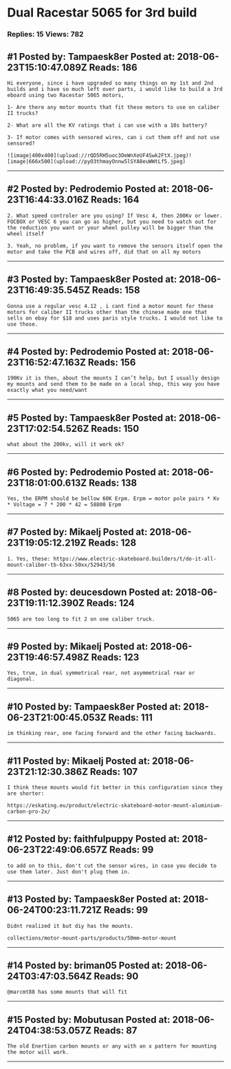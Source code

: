 # Dual Racestar 5065 for 3rd build

### Replies: 15 Views: 782

## \#1 Posted by: Tampaesk8er Posted at: 2018-06-23T15:10:47.089Z Reads: 186

```
Hi everyone, since i have upgraded so many things on my 1st and 2nd builds and i have so much left over parts, i would like to build a 3rd eboard using two Racestar 5065 motors, 

1- Are there any motor mounts that fit these motors to use on caliber II trucks?

2- What are all the KV ratings that i can use with a 10s battery?

3- If motor comes with sensored wires, can i cut them off and not use sensored?

![image|400x400](upload://rQD5RH5uoc3OeWnXeUF4Swk2FtX.jpeg)![image|666x500](upload://pyO3thmayOnnw5lSYA8euWWtLf5.jpeg)
```

---
## \#2 Posted by: Pedrodemio Posted at: 2018-06-23T16:44:33.016Z Reads: 164

```
2. What speed controler are you using? If Vesc 4, then 200Kv or lower. FOCBOX or VESC 6 you can go as higher, but you need to watch out for the reduction you want or your wheel pulley will be bigger than the wheel itself 

3. Yeah, no problem, if you want to remove the sensors itself open the motor and take the PCB and wires off, did that on all my motors
```

---
## \#3 Posted by: Tampaesk8er Posted at: 2018-06-23T16:49:35.545Z Reads: 158

```
Gonna use a regular vesc 4.12 , i cant find a motor mount for these motors for caliber II trucks other than the chinese made one that sells on ebay for $18 and uses paris style trucks. I would not like to use those.
```

---
## \#4 Posted by: Pedrodemio Posted at: 2018-06-23T16:52:47.163Z Reads: 156

```
190Kv it is then, about the mounts I can’t help, but I usually design my mounts and send them to be made on a local shop, this way you have exactly what you need/want
```

---
## \#5 Posted by: Tampaesk8er Posted at: 2018-06-23T17:02:54.526Z Reads: 150

```
what about the 200kv, will it work ok?
```

---
## \#6 Posted by: Pedrodemio Posted at: 2018-06-23T18:01:00.613Z Reads: 138

```
Yes, the ERPM should be bellow 60K Erpm. Erpm = motor pole pairs * Kv * Voltage = 7 * 200 * 42 = 58800 Erpm
```

---
## \#7 Posted by: Mikaelj Posted at: 2018-06-23T19:05:12.219Z Reads: 128

```
1. Yes, these: https://www.electric-skateboard.builders/t/do-it-all-mount-caliber-tb-63xx-50xx/52943/56
```

---
## \#8 Posted by: deucesdown Posted at: 2018-06-23T19:11:12.390Z Reads: 124

```
5065 are too long to fit 2 on one caliber truck.
```

---
## \#9 Posted by: Mikaelj Posted at: 2018-06-23T19:46:57.498Z Reads: 123

```
Yes, true, in dual symmetrical rear, not asymmetrical rear or diagonal.
```

---
## \#10 Posted by: Tampaesk8er Posted at: 2018-06-23T21:00:45.053Z Reads: 111

```
im thinking rear, one facing forward and the other facing backwards.
```

---
## \#11 Posted by: Mikaelj Posted at: 2018-06-23T21:12:30.386Z Reads: 107

```
I think these mounts would fit better in this configuration since they are shorter:

https://eskating.eu/product/electric-skateboard-motor-mount-aluminium-carbon-pro-2x/
```

---
## \#12 Posted by: faithfulpuppy Posted at: 2018-06-23T22:49:06.657Z Reads: 99

```
to add on to this, don't cut the sensor wires, in case you decide to use them later. Just don't plug them in.
```

---
## \#13 Posted by: Tampaesk8er Posted at: 2018-06-24T00:23:11.721Z Reads: 99

```
Didnt realized it but diy has the mounts.

collections/motor-mount-parts/products/50mm-motor-mount
```

---
## \#14 Posted by: briman05 Posted at: 2018-06-24T03:47:03.564Z Reads: 90

```
@marcmt88 has some mounts that will fit
```

---
## \#15 Posted by: Mobutusan Posted at: 2018-06-24T04:38:53.057Z Reads: 87

```
The old Enertion carbon mounts or any with an x pattern for mounting the motor will work.
```

---
